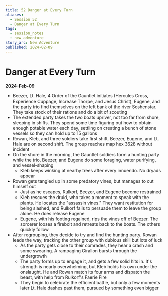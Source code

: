 ```yaml
---
title: 52 Danger at Every Turn
aliases:
  - Session 52
  - Danger at Every Turn
tags:
  - session_notes
  - new_adventure
story_arc: New Adventure
published: 2024-02-09
---
```

# Danger at Every Turn
**2024-Feb-09**

- Beezer, Lt. Hale, 4 Order of the Gauntlet initiates (Hercules Cross, Experience Cuppage, Increase Thorpe, and Jesus Christ), Eugene, and the party trio find themselves on the left bank of the river Soshenstar. They take stock of their rations and do a bit of scouting
- The extended party takes the two boats upriver, not too far from shore, sleeping in shifts. They spend some time figuring out how to obtain enough potable water each day, settling on creating a bunch of stone vessels so they can hold up to 15 gallons
- Rowan, Kleb, and three soldiers take first shift. Beezer, Eugene, and Lt. Hale are on second shift. The group reaches map hex 3628 without incident
- On the shore in the morning, the Gauntlet soldiers form a hunting party while the trio, Beezer, and Eugene do some foraging, water purifying, and vessel-shaping
	- Kleb keeps winking at nearby trees after every innuendo. No dryads appear
- Rowan gets tangled up in some predatory vines, but manages to cut himself out
	- Just as he escapes, Rulkorf, Beezer, and Eugene become restrained
	- Kleb rescues the druid, who takes a moment to speak with the plants. He locates the "assassin vines." They want restitution for being slashed, and Rulkorf fails to persuade them to leave the group alone. He does release Eugene
	- Eugene, with his footing regained, rips the vines off of Beezer. The sorcerer looses a firebolt and retreats back to the boats. The others quickly follow
- After regrouping, they decide to try and find the hunting party. Rowan leads the way, tracking the other group with dubious skill but lots of luck
	- As the party gets close to their comrades, they hear a crash and some swearing. A rampaging Girallon bursts through the undergrowth
	- The party forms up to engage it, and gets a few solid hits in. It's strength is nearly overwhelming, but Kleb holds his own under the onslaught. He and Rowan match its four arms and dispatch the beast, with help from Rulkorf's Faerie Fire
	- They begin to celebrate the efficient battle, but only a few moments later Lt. Hale dashes past them, pursued by something even bigger